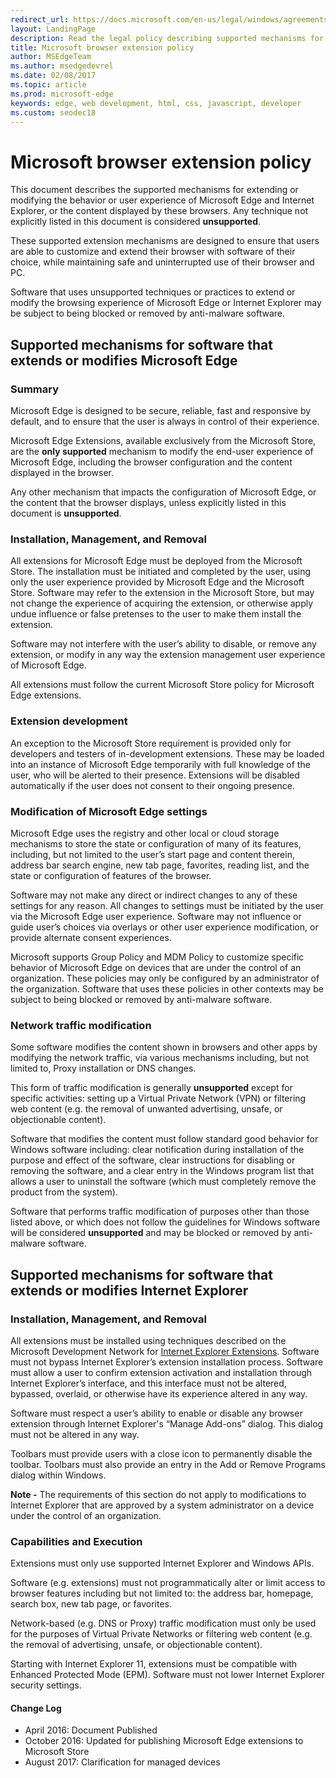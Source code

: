 ```yaml
---
redirect_url: https://docs.microsoft.com/en-us/legal/windows/agreements/microsoft-browser-extension-policy
layout: LandingPage
description: Read the legal policy describing supported mechanisms for extending or modifying the behavior or user experience of Microsoft Edge and Internet Explorer.
title: Microsoft browser extension policy
author: MSEdgeTeam
ms.author: msedgedevrel
ms.date: 02/08/2017
ms.topic: article
ms.prod: microsoft-edge
keywords: edge, web development, html, css, javascript, developer
ms.custom: seodec18
---
```


# Microsoft browser extension policy  
This document describes the supported mechanisms for extending or modifying the behavior or user experience of Microsoft Edge and Internet Explorer, or the content displayed by these browsers. Any technique not explicitly listed in this document is considered **unsupported**.

These supported extension mechanisms are designed to ensure that users are able to customize and extend their browser with software of their choice, while maintaining safe and uninterrupted use of their browser and PC.

Software that uses unsupported techniques or practices to extend or modify the browsing experience of Microsoft Edge or Internet Explorer may be subject to being blocked or removed by anti-malware software.

## Supported mechanisms for software that extends or modifies Microsoft Edge

### Summary

 Microsoft Edge is designed to be secure, reliable, fast and responsive by default, and to ensure that the user is always in control of their experience.  

Microsoft Edge Extensions, available exclusively from the Microsoft Store, are the **only supported** mechanism to modify the end-user experience of Microsoft Edge, including the browser configuration and the content displayed in the browser.

Any other mechanism that impacts the configuration of Microsoft Edge, or the content that the browser displays, unless explicitly listed in this document is **unsupported**.  

### Installation, Management, and Removal

All extensions for Microsoft Edge must be deployed from the Microsoft Store. The installation must be initiated and completed by the user, using only the user experience provided by Microsoft Edge and the Microsoft Store. Software may refer to the extension in the Microsoft Store, but may not change the experience of acquiring the extension, or otherwise apply undue influence or false pretenses to the user to make them install the extension.  

Software may not interfere with the user’s ability to disable, or remove any extension, or modify in any way the extension management user experience of Microsoft Edge.

All extensions must follow the current Microsoft Store policy for Microsoft Edge extensions.

### Extension development

An exception to the Microsoft Store requirement is provided only for developers and testers of in-development extensions. These may be loaded into an instance of Microsoft Edge temporarily with full knowledge of the user, who will be alerted to their presence. Extensions will be disabled automatically if the user does not consent to their ongoing presence.

### Modification of Microsoft Edge settings

Microsoft Edge uses the registry and other local or cloud storage mechanisms to store the state or configuration of many of its features, including, but not limited to the user’s start page and content therein, address bar search engine, new tab page, favorites, reading list, and the state or configuration of features of the browser.  

Software may not make any direct or indirect changes to any of these settings for any reason. All changes to settings must be initiated by the user via the Microsoft Edge user experience. Software may not influence or guide user’s choices via overlays or other user experience modification, or provide alternate consent experiences.

Microsoft supports Group Policy and MDM Policy to customize specific behavior of Microsoft Edge on devices that are under the control of an organization. These policies may only be configured by an administrator of the organization. Software that uses these policies in other contexts may be subject to being blocked or removed by anti-malware software.

### Network traffic modification

Some software modifies the content shown in browsers and other apps by modifying the network traffic, via various mechanisms including, but not limited to, Proxy installation or DNS changes.

This form of traffic modification is generally **unsupported** except for specific activities: setting up a Virtual Private Network (VPN) or filtering web content (e.g. the removal of unwanted advertising, unsafe, or objectionable content).

Software that modifies the content must follow standard good behavior for Windows software including: clear notification during installation of the purpose and effect of the software, clear instructions for disabling or removing the software, and a clear entry in the Windows program list that allows a user to uninstall the software (which must completely remove the product from the system).  

Software that performs traffic modification of purposes other than those listed above, or which does not follow the guidelines for Windows software will be considered **unsupported** and may be blocked or removed by anti-malware software.  

## Supported mechanisms for software that extends or modifies Internet Explorer

### Installation, Management, and Removal

All extensions must be installed using techniques described on the Microsoft Development Network for [Internet Explorer Extensions](https://msdn.microsoft.com/library/aa753587). Software must not bypass Internet Explorer’s extension installation process. Software must allow a user to confirm extension activation and installation through Internet Explorer’s interface, and this interface must not be altered, bypassed, overlaid, or otherwise have its experience altered in any way.

Software must respect a user’s ability to enable or disable any browser extension through Internet Explorer's “Manage Add-ons” dialog. This dialog must not be altered in any way.

Toolbars must provide users with a close icon to permanently disable the toolbar. Toolbars must also provide an entry in the Add or Remove Programs dialog within Windows.

**Note -** The requirements of this section do not apply to modifications to Internet Explorer that are approved by a system administrator on a device under the control of an organization.

### Capabilities and Execution

Extensions must only use supported Internet Explorer and Windows APIs.  

Software (e.g. extensions) must not programmatically alter or limit access to browser features including but not limited to: the address bar, homepage, search box, new tab page, or favorites.

Network-based (e.g. DNS or Proxy) traffic modification must only be used for the purposes of Virtual Private Networks or filtering web content (e.g. the removal of advertising, unsafe, or objectionable content).

Starting with Internet Explorer 11, extensions must be compatible with Enhanced Protected Mode (EPM). Software must not lower Internet Explorer security settings.

#### Change Log 
- April 2016: Document Published
- October 2016: Updated for publishing Microsoft Edge extensions to Microsoft Store 
- August 2017: Clarification for managed devices
